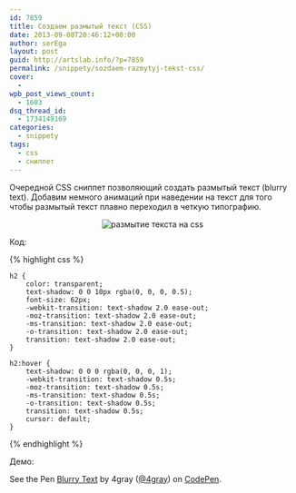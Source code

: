 ```yaml
---
id: 7859
title: Создаем размытый текст (CSS)
date: 2013-09-08T20:46:12+00:00
author: serEga
layout: post
guid: http://artslab.info/?p=7859
permalink: /snippety/sozdaem-razmytyj-tekst-css/
cover:
  -
wpb_post_views_count:
  - 1603
dsq_thread_id:
  - 1734149169
categories:
  - snippety
tags:
  - css
  - сниппет
---
```

Очередной CSS сниппет позволяющий создать размытый текст (blurry text). Добавим немного анимаций при наведении на текст для того чтобы размытый текст плавно переходил в четкую типографию.

<center>
  <img src="https://cldup.com/s_N7qSNHKO.png" alt="размытие текста на css" class="aligncenter size-medium" />
</center>

<!--more-->

Код:

{% highlight css %}

	h2 {
		color: transparent;
		text-shadow: 0 0 10px rgba(0, 0, 0, 0.5);
		font-size: 62px;
		-webkit-transition: text-shadow 2.0 ease-out;
		-moz-transition: text-shadow 2.0 ease-out;
		-ms-transition: text-shadow 2.0 ease-out;
		-o-transition: text-shadow 2.0 ease-out;
		transition: text-shadow 2.0 ease-out;
	}

	h2:hover {
		text-shadow: 0 0 0 rgba(0, 0, 0, 1);
		-webkit-transition: text-shadow 0.5s;
		-moz-transition: text-shadow 0.5s;
		-ms-transition: text-shadow 0.5s;
		-o-transition: text-shadow 0.5s;
		transition: text-shadow 0.5s;
		cursor: default;
	}

{% endhighlight %}

Демо:

<p data-height="300" data-theme-id="414" data-slug-hash="gBAsk" data-default-tab="css,result" data-user="4gray" data-embed-version="2" data-pen-title="Blurry Text" class="codepen">See the Pen <a href="https://codepen.io/4gray/pen/gBAsk/">Blurry Text</a> by 4gray (<a href="https://codepen.io/4gray">@4gray</a>) on <a href="https://codepen.io">CodePen</a>.</p>
<script async src="https://production-assets.codepen.io/assets/embed/ei.js"></script>